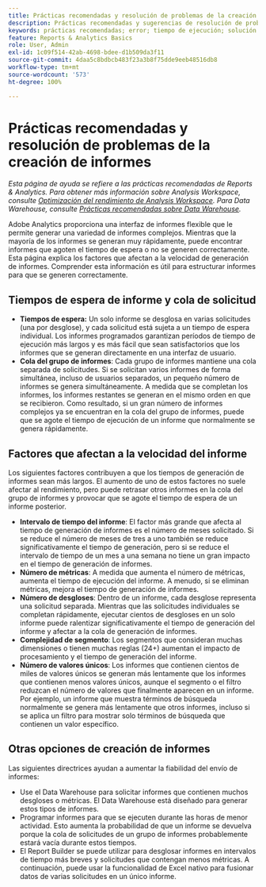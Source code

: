 ```yaml
---
title: Prácticas recomendadas y resolución de problemas de la creación de informes
description: Prácticas recomendadas y sugerencias de resolución de problemas de la creación de informes.
keywords: prácticas recomendadas; error; tiempo de ejecución; solución de problemas; lento
feature: Reports & Analytics Basics
role: User, Admin
exl-id: 1c09f514-42ab-4698-bdee-d1b509da3f11
source-git-commit: 4daa5c8bdbcb483f23a3b8f75dde9eeb48516db8
workflow-type: tm+mt
source-wordcount: '573'
ht-degree: 100%

---
```


# Prácticas recomendadas y resolución de problemas de la creación de informes

*Esta página de ayuda se refiere a las prácticas recomendadas de Reports &amp; Analytics. Para obtener más información sobre Analysis Workspace, consulte [Optimización del rendimiento de Analysis Workspace](../analysis-workspace/workspace-faq/optimizing-performance.md). Para Data Warehouse, consulte [Prácticas recomendadas sobre Data Warehouse](/help/export/data-warehouse/data-warehouse-bp.md).*

Adobe Analytics proporciona una interfaz de informes flexible que le permite generar una variedad de informes complejos. Mientras que la mayoría de los informes se generan muy rápidamente, puede encontrar informes que agoten el tiempo de espera o no se generen correctamente. Esta página explica los factores que afectan a la velocidad de generación de informes. Comprender esta información es útil para estructurar informes para que se generen correctamente.

## Tiempos de espera de informe y cola de solicitud

* **Tiempos de espera:** Un solo informe se desglosa en varias solicitudes (una por desglose), y cada solicitud está sujeta a un tiempo de espera individual. Los informes programados garantizan períodos de tiempo de ejecución más largos y es más fácil que sean satisfactorios que los informes que se generan directamente en una interfaz de usuario.
* **Cola del grupo de informes**: Cada grupo de informes mantiene una cola separada de solicitudes. Si se solicitan varios informes de forma simultánea, incluso de usuarios separados, un pequeño número de informes se genera simultáneamente. A medida que se completan los informes, los informes restantes se generan en el mismo orden en que se recibieron. Como resultado, si un gran número de informes complejos ya se encuentran en la cola del grupo de informes, puede que se agote el tiempo de ejecución de un informe que normalmente se genera rápidamente.

## Factores que afectan a la velocidad del informe

Los siguientes factores contribuyen a que los tiempos de generación de informes sean más largos. El aumento de uno de estos factores no suele afectar al rendimiento, pero puede retrasar otros informes en la cola del grupo de informes y provocar que se agote el tiempo de espera de un informe posterior.

* **Intervalo de tiempo del informe**: El factor más grande que afecta al tiempo de generación de informes es el número de meses solicitado. Si se reduce el número de meses de tres a uno también se reduce significativamente el tiempo de generación, pero si se reduce el intervalo de tiempo de un mes a una semana no tiene un gran impacto en el tiempo de generación de informes.
* **Número de métricas**: A medida que aumenta el número de métricas, aumenta el tiempo de ejecución del informe. A menudo, si se eliminan métricas, mejora el tiempo de generación de informes.
* **Número de desgloses**: Dentro de un informe, cada desglose representa una solicitud separada. Mientras que las solicitudes individuales se completan rápidamente, ejecutar cientos de desgloses en un solo informe puede ralentizar significativamente el tiempo de generación del informe y afectar a la cola de generación de informes.
* **Complejidad de segmento**: Los segmentos que consideran muchas dimensiones o tienen muchas reglas (24+) aumentan el impacto de procesamiento y el tiempo de generación del informe.
* **Número de valores únicos**: Los informes que contienen cientos de miles de valores únicos se generan más lentamente que los informes que contienen menos valores únicos, aunque el segmento o el filtro reduzcan el número de valores que finalmente aparecen en un informe. Por ejemplo, un informe que muestra términos de búsqueda normalmente se genera más lentamente que otros informes, incluso si se aplica un filtro para mostrar solo términos de búsqueda que contienen un valor específico.

## Otras opciones de creación de informes

Las siguientes directrices ayudan a aumentar la fiabilidad del envío de informes:

* Use el Data Warehouse para solicitar informes que contienen muchos desgloses o métricas. El Data Warehouse está diseñado para generar estos tipos de informes.
* Programar informes para que se ejecuten durante las horas de menor actividad. Esto aumenta la probabilidad de que un informe se devuelva porque la cola de solicitudes de un grupo de informes probablemente estará vacía durante estos tiempos.
* El Report Builder se puede utilizar para desglosar informes en intervalos de tiempo más breves y solicitudes que contengan menos métricas. A continuación, puede usar la funcionalidad de Excel nativo para fusionar datos de varias solicitudes en un único informe.
